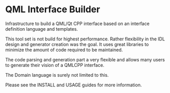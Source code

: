 # QML Interface Builder

Infrastructure to build a QML/Qt CPP interface based on an interface definition 
language and templates.

This tool set is not build for highest performance. Rather flexibility in the 
IDL design and generator creation was the goal. It uses great libraries to 
minimize the amount of code required to be maintained.

The code parsing and generation part a very flexible and allows many users to
generate their vision of a QMLCPP interface. 

The Domain language is surely not limited to this.

Please see the INSTALL and USAGE guides for more information.
